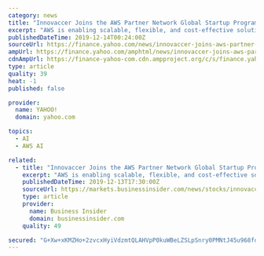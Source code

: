```yaml
---
category: news
title: "Innovaccer Joins the AWS Partner Network Global Startup Program"
excerpt: "AWS is enabling scalable, flexible, and cost-effective solutions from startups ... company committed to making a powerful and enduring difference in the way care is delivered. The company leverages artificial intelligence and analytics to automate routine workflows and reduce manual overhead to facilitate more patient-centered care."
publishedDateTime: 2019-12-14T00:24:00Z
sourceUrl: https://finance.yahoo.com/news/innovaccer-joins-aws-partner-network-183000826.html
ampUrl: https://finance.yahoo.com/amphtml/news/innovaccer-joins-aws-partner-network-183000826.html
cdnAmpUrl: https://finance-yahoo-com.cdn.ampproject.org/c/s/finance.yahoo.com/amphtml/news/innovaccer-joins-aws-partner-network-183000826.html
type: article
quality: 39
heat: -1
published: false

provider:
  name: YAHOO!
  domain: yahoo.com

topics:
  - AI
  - AWS AI

related:
  - title: "Innovaccer Joins the AWS Partner Network Global Startup Program"
    excerpt: "AWS is enabling scalable, flexible, and cost-effective solutions from startups ... company committed to making a powerful and enduring difference in the way care is delivered. The company leverages artificial intelligence and analytics to automate routine workflows and reduce manual overhead to facilitate more patient-centered care."
    publishedDateTime: 2019-12-13T17:30:00Z
    sourceUrl: https://markets.businessinsider.com/news/stocks/innovaccer-joins-the-aws-partner-network-global-startup-program-1028763053
    type: article
    provider:
      name: Business Insider
      domain: businessinsider.com
    quality: 49

secured: "G+Xw+xKMZHo+2zvcxHyiVdzmtQLAHVpP0kuWBeLZSLpSnry0PMNtJ45u968fdV+3A2JxMS+AQx2spEFD6h0RsISiRdAoCT8fJnOHTttxYmcOvQtmR8Yk/aNdAMDelvIKAhAp4FdEpSSiWTNduLVy9P5puSA4C+e8xA5HVxJnxK7IW7rtNPOnYJvno8Nql+zRfS1JtI6lBhKtEkK9NWxUA1TNs5fv0pDXhOJCnuvOyWA75B2WaI9OynkHEoftgU3WEy+FD5lPGOMQSZ4vI2ttYA==;6TnA4r6AEgsOS2wpgv/phA=="
---
```


